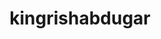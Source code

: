 ---
title: kingrishabdugar
github: https://github.com/kingrishabdugar
mode: light
transition: 3s
archetype:
  - Little Bit of Everything
---